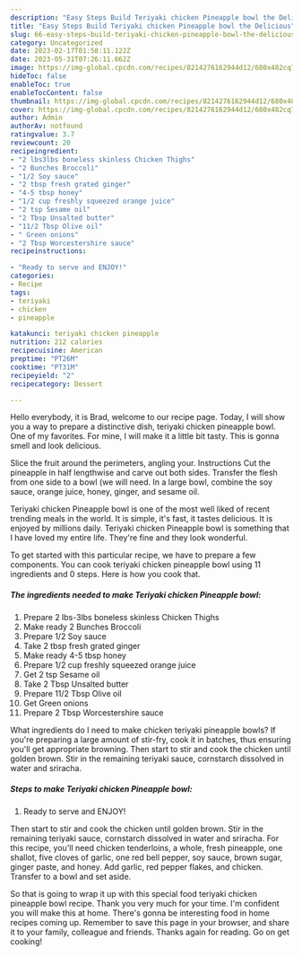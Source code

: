 ```yaml
---
description: "Easy Steps Build Teriyaki chicken Pineapple bowl the Delicious"
title: "Easy Steps Build Teriyaki chicken Pineapple bowl the Delicious"
slug: 66-easy-steps-build-teriyaki-chicken-pineapple-bowl-the-delicious
category: Uncategorized
date: 2023-02-17T01:58:11.122Z
date: 2023-05-31T07:26:11.662Z
image: https://img-global.cpcdn.com/recipes/8214276162944d12/680x482cq70/teriyaki-chicken-pineapple-bowl-recipe-main-photo.jpg
hideToc: false
enableToc: true
enableTocContent: false
thumbnail: https://img-global.cpcdn.com/recipes/8214276162944d12/680x482cq70/teriyaki-chicken-pineapple-bowl-recipe-main-photo.jpg
cover: https://img-global.cpcdn.com/recipes/8214276162944d12/680x482cq70/teriyaki-chicken-pineapple-bowl-recipe-main-photo.jpg
author: Admin
authorAv: notfound
ratingvalue: 3.7
reviewcount: 20
recipeingredient:
- "2 lbs3lbs boneless skinless Chicken Thighs"
- "2 Bunches Broccoli"
- "1/2 Soy sauce"
- "2 tbsp fresh grated ginger"
- "4-5 tbsp honey"
- "1/2 cup freshly squeezed orange juice"
- "2 tsp Sesame oil"
- "2 Tbsp Unsalted butter"
- "11/2 Tbsp Olive oil"
- " Green onions"
- "2 Tbsp Worcestershire sauce"
recipeinstructions:

- "Ready to serve and ENJOY!"
categories:
- Recipe
tags:
- teriyaki
- chicken
- pineapple

katakunci: teriyaki chicken pineapple 
nutrition: 212 calories
recipecuisine: American
preptime: "PT26M"
cooktime: "PT31M"
recipeyield: "2"
recipecategory: Dessert

---
```



Hello everybody, it is Brad, welcome to our recipe page. Today, I will show you a way to prepare a distinctive dish, teriyaki chicken pineapple bowl. One of my favorites. For mine, I will make it a little bit tasty. This is gonna smell and look delicious.

Slice the fruit around the perimeters, angling your. Instructions Cut the pineapple in half lengthwise and carve out both sides. Transfer the flesh from one side to a bowl (we will need. In a large bowl, combine the soy sauce, orange juice, honey, ginger, and sesame oil.

Teriyaki chicken Pineapple bowl is one of the most well liked of recent trending meals in the world. It is simple, it's fast, it tastes delicious. It is enjoyed by millions daily. Teriyaki chicken Pineapple bowl is something that I have loved my entire life. They're fine and they look wonderful.


To get started with this particular recipe, we have to prepare a few components. You can cook teriyaki chicken pineapple bowl using 11 ingredients and 0 steps. Here is how you cook that.

<!--inarticleads1-->

##### The ingredients needed to make Teriyaki chicken Pineapple bowl:

1. Prepare 2 lbs-3lbs boneless skinless Chicken Thighs
1. Make ready 2 Bunches Broccoli
1. Prepare 1/2 Soy sauce
1. Take 2 tbsp fresh grated ginger
1. Make ready 4-5 tbsp honey
1. Prepare 1/2 cup freshly squeezed orange juice
1. Get 2 tsp Sesame oil
1. Take 2 Tbsp Unsalted butter
1. Prepare 11/2 Tbsp Olive oil
1. Get  Green onions
1. Prepare 2 Tbsp Worcestershire sauce


What ingredients do I need to make chicken teriyaki pineapple bowls? If you&#39;re preparing a large amount of stir-fry, cook it in batches, thus ensuring you&#39;ll get appropriate browning. Then start to stir and cook the chicken until golden brown. Stir in the remaining teriyaki sauce, cornstarch dissolved in water and sriracha. 

<!--inarticleads2-->

##### Steps to make Teriyaki chicken Pineapple bowl:


1. Ready to serve and ENJOY!

Then start to stir and cook the chicken until golden brown. Stir in the remaining teriyaki sauce, cornstarch dissolved in water and sriracha. For this recipe, you&#39;ll need chicken tenderloins, a whole, fresh pineapple, one shallot, five cloves of garlic, one red bell pepper, soy sauce, brown sugar, ginger paste, and honey. Add garlic, red pepper flakes, and chicken. Transfer to a bowl and set aside. 

So that is going to wrap it up with this special food teriyaki chicken pineapple bowl recipe. Thank you very much for your time. I'm confident you will make this at home. There's gonna be interesting food in home recipes coming up. Remember to save this page in your browser, and share it to your family, colleague and friends. Thanks again for reading. Go on get cooking!
